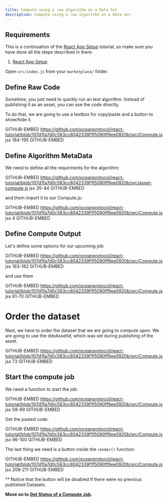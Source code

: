 ```yaml
---
title: Compute using a raw algorithm on a Data Set
description: Compute using a raw algorithm on a Data Set
---
```


## Requirements

This is a continuation of the [React App Setup](/tutorials/react-setup/) tutorial, so make sure you have done all the steps described in there.

1. [React App Setup](/tutorials/react-setup/)

Open `src/index.js` from your `marketplace/` folder.

## Define Raw Code

Sometime, you just need to quickly run an test algorithm. Instead of publishing it as an asset, you can use the code directly.

To do that, we are going to use a textbox for copy/paste and a button to show/hide it.

GITHUB-EMBED https://github.com/oceanprotocol/react-tutorial/blob/107d1fa7d0c583cc8042339f1f5090ff9ee0920b/src/Compute.js jsx 184-195 GITHUB-EMBED

## Define Algorithm MetaData

We need to define all the requirments for the algorithm:

GITHUB-EMBED https://github.com/oceanprotocol/react-tutorial/blob/107d1fa7d0c583cc8042339f1f5090ff9ee0920b/src/asset-compute.js jsx 35-44 GITHUB-EMBED

and them import it to our Compute.js:

GITHUB-EMBED https://github.com/oceanprotocol/react-tutorial/blob/107d1fa7d0c583cc8042339f1f5090ff9ee0920b/src/Compute.js jsx 4 GITHUB-EMBED


## Define Compute Output

Let's define some options for our upcoming job:

GITHUB-EMBED https://github.com/oceanprotocol/react-tutorial/blob/107d1fa7d0c583cc8042339f1f5090ff9ee0920b/src/Compute.js jsx 163-182 GITHUB-EMBED

and use them

GITHUB-EMBED https://github.com/oceanprotocol/react-tutorial/blob/107d1fa7d0c583cc8042339f1f5090ff9ee0920b/src/Compute.js jsx 61-70 GITHUB-EMBED

# Order the dataset

Next, we have to order the dataset that we are going to compute upon. We are going to use the ddoAssetId, which was set during publishing of the asset.

GITHUB-EMBED https://github.com/oceanprotocol/react-tutorial/blob/107d1fa7d0c583cc8042339f1f5090ff9ee0920b/src/Compute.js jsx 73 GITHUB-EMBED

## Start the compute job

We need a function to start the job:

GITHUB-EMBED https://github.com/oceanprotocol/react-tutorial/blob/107d1fa7d0c583cc8042339f1f5090ff9ee0920b/src/Compute.js jsx 58-89 GITHUB-EMBED

Get the pasted code:

GITHUB-EMBED https://github.com/oceanprotocol/react-tutorial/blob/107d1fa7d0c583cc8042339f1f5090ff9ee0920b/src/Compute.js jsx 96-100 GITHUB-EMBED

The last thing we need is a button inside the `render()` function:

GITHUB-EMBED https://github.com/oceanprotocol/react-tutorial/blob/107d1fa7d0c583cc8042339f1f5090ff9ee0920b/src/Compute.js jsx 208-211 GITHUB-EMBED

** Notice that the button will be disabled if there were no previous published Datasets.

**Move on to [Get Status of a Compute Job](react-compute-status).**
